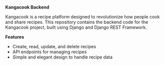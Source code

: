 **Kangacook Backend**

Kangacook is a recipe platform designed to revolutionize how people cook and share recipes. This repository contains the backend code for the Kangacook project, built using Django and Django REST Framework.

**Features**

- Create, read, update, and delete recipes
- API endpoints for managing recipes
- Simple and elegant design to handle recipe data
